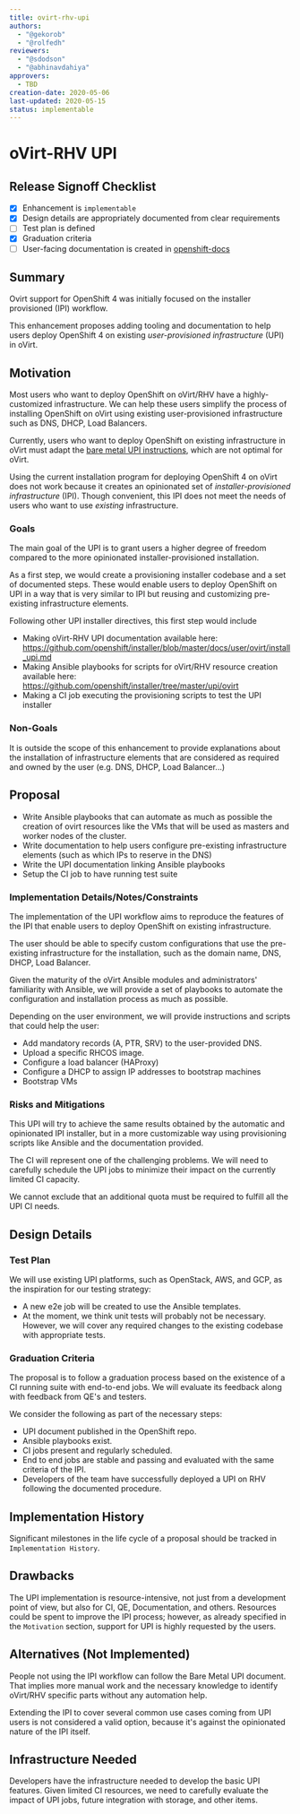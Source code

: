 ```yaml
---
title: ovirt-rhv-upi
authors:
  - "@gekorob"
  - "@rolfedh"
reviewers:
  - "@sdodson"
  - "@abhinavdahiya"
approvers:
  - TBD
creation-date: 2020-05-06
last-updated: 2020-05-15
status: implementable
---
```


# oVirt-RHV UPI

## Release Signoff Checklist

- [x] Enhancement is `implementable`
- [x] Design details are appropriately documented from clear requirements
- [ ] Test plan is defined
- [x] Graduation criteria
- [ ] User-facing documentation is created in [openshift-docs](https://github.com/openshift/openshift-docs/)

## Summary

Ovirt support for OpenShift 4 was initially focused on the installer provisioned
(IPI) workflow.

This enhancement proposes adding tooling and documentation to help users deploy
OpenShift 4 on existing _user-provisioned infrastructure_ (UPI) in oVirt.

## Motivation

Most users who want to deploy OpenShift on oVirt/RHV have a highly-customized
infrastructure. We can help these users simplify the process of installing OpenShift
on oVirt using existing user-provisioned infrastructure such as DNS, DHCP, Load Balancers.

Currently, users who want to deploy OpenShift on existing infrastructure in oVirt must
adapt the [bare metal UPI instructions][baremetal-upi], which are not optimal for oVirt.

Using the current installation program for deploying OpenShift 4 on oVirt does not work
because it creates an opinionated set of _installer-provisioned infrastructure_ (IPI).
Though convenient, this IPI does not meet the needs of users who want to use _existing_
infrastructure.

### Goals

The main goal of the UPI is to grant users a higher degree of freedom compared to the
more opinionated installer-provisioned installation.

As a first step, we would create a provisioning installer codebase and a set of documented steps.
These would enable users to deploy OpenShift on UPI in a way that is very similar to IPI but
reusing and customizing pre-existing infrastructure elements.

Following other UPI installer directives, this first step would include

* Making oVirt-RHV UPI documentation available here:
https://github.com/openshift/installer/blob/master/docs/user/ovirt/install_upi.md
* Making Ansible playbooks for scripts for oVirt/RHV resource creation available here:
https://github.com/openshift/installer/tree/master/upi/ovirt
* Making a CI job executing the provisioning scripts to test the UPI installer

### Non-Goals

It is outside the scope of this enhancement to provide explanations about the installation
of infrastructure elements that are considered as required and owned by the user (e.g. DNS,
DHCP, Load Balancer...)

## Proposal

* Write Ansible playbooks that can automate as much as possible the creation of ovirt resources
like the VMs that will be used as masters and worker nodes of the cluster.
* Write documentation to help users configure pre-existing infrastructure
elements (such as which IPs to reserve in the DNS)
* Write the UPI documentation linking Ansible playbooks
* Setup the CI job to have running test suite


### Implementation Details/Notes/Constraints

The implementation of the UPI workflow aims to reproduce the features of the IPI that enable
users to deploy OpenShift on existing infrastructure.

The user should be able to specify custom configurations that use the pre-existing
infrastructure for the installation, such as the domain name, DNS, DHCP, Load Balancer.

Given the maturity of the oVirt Ansible modules and administrators' familiarity with Ansible,
we will provide a set of playbooks to automate the configuration and installation process as much
as possible.

Depending on the user environment, we will provide instructions and scripts that could help the user:

* Add mandatory records (A, PTR, SRV) to the user-provided DNS.
* Upload a specific RHCOS image.
* Configure a load balancer (HAProxy)
* Configure a DHCP to assign IP addresses to bootstrap machines
* Bootstrap VMs

### Risks and Mitigations

This UPI will try to achieve the same results obtained by the automatic and opinionated
IPI installer, but in a more customizable way using provisioning scripts like Ansible
and the documentation provided.

The CI will represent one of the challenging problems. We will need to carefully schedule
the UPI jobs to minimize their impact on the currently limited CI capacity.

We cannot exclude that an additional quota must be required to fulfill all the UPI CI needs.

## Design Details

### Test Plan

We will use existing UPI platforms, such as OpenStack, AWS, and GCP, as the inspiration for our
testing strategy:

- A new e2e job will be created to use the Ansible templates.
- At the moment, we think unit tests will probably not be necessary. However, we will cover
any required changes to the existing codebase with appropriate tests.

### Graduation Criteria

The proposal is to follow a graduation process based on the existence of a CI running
suite with end-to-end jobs. We will evaluate its feedback along with feedback from QE's
and testers.

We consider the following as part of the necessary steps:

- UPI document published in the OpenShift repo.
- Ansible playbooks exist.
- CI jobs present and regularly scheduled.
- End to end jobs are stable and passing and evaluated with the same criteria of the IPI.
- Developers of the team have successfully deployed a UPI on RHV following the
documented procedure.

## Implementation History

Significant milestones in the life cycle of a proposal should be tracked in `Implementation
History`.

## Drawbacks

The UPI implementation is resource-intensive, not just from a development point of view,
but also for CI, QE, Documentation, and others. Resources could be spent to improve the
IPI process; however, as already specified in the `Motivation` section, support for UPI is
highly requested by the users.

## Alternatives (Not Implemented)

People not using the IPI workflow can follow the Bare Metal UPI document.
That implies more manual work and the necessary knowledge to identify oVirt/RHV specific
parts without any automation help.

Extending the IPI to cover several common use cases coming from UPI users is not
considered a valid option, because it's against the opinionated nature of the IPI itself.

## Infrastructure Needed

Developers have the infrastructure needed to develop the basic UPI features. Given limited
CI resources, we need to carefully evaluate the impact of UPI jobs, future integration with
storage, and other items.

[baremetal-upi]: https://github.com/openshift/installer/blob/master/docs/user/metal/install_upi.md
